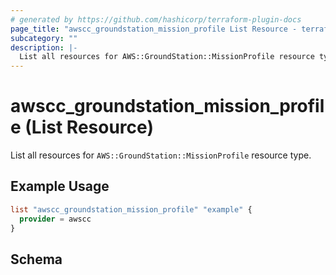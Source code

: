 ```yaml
---
# generated by https://github.com/hashicorp/terraform-plugin-docs
page_title: "awscc_groundstation_mission_profile List Resource - terraform-provider-awscc"
subcategory: ""
description: |-
  List all resources for AWS::GroundStation::MissionProfile resource type.
---
```


# awscc_groundstation_mission_profile (List Resource)

List all resources for `AWS::GroundStation::MissionProfile` resource type.

## Example Usage

```terraform
list "awscc_groundstation_mission_profile" "example" {
  provider = awscc
}
```

<!-- schema generated by tfplugindocs -->
## Schema

